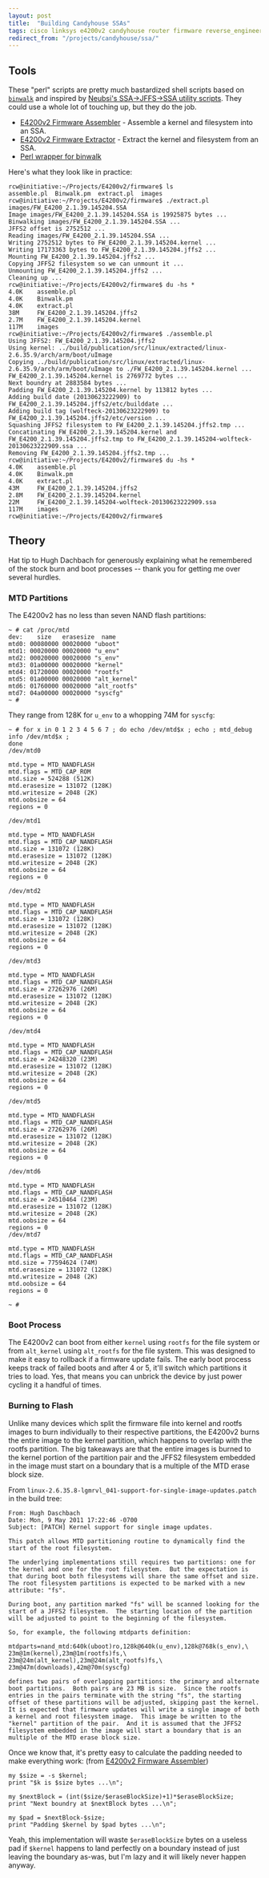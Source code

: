 ```yaml
---
layout: post
title:  "Building Candyhouse SSAs"
tags: cisco linksys e4200v2 candyhouse router firmware reverse_engineering perl binwalk
redirect_from: "/projects/candyhouse/ssa/"
---
```

## Tools

These "perl" scripts are pretty much bastardized shell scripts based on [`binwalk`](http://code.google.com/p/binwalk/) and inspired by [Neubsi's SSA->JFFS->SSA utility scripts](http://www.neubsi.at/blog/). They could use a whole lot of touching up, but they do the job.

* [E4200v2 Firmware Assembler](/assets/candyhouse-ssa-assemble.pl) - Assemble a kernel and filesystem into an SSA.
* [E4200v2 Firmware Extractor](/assets/candyhouse-ssa-extract.pl) - Extract the kernel and filesystem from an SSA.
* [Perl wrapper for binwalk](/assets/candyhouse-ssa-binwalk.pm)

Here's what they look like in practice:

```
rcw@initiative:~/Projects/E4200v2/firmware$ ls
assemble.pl  Binwalk.pm  extract.pl  images
rcw@initiative:~/Projects/E4200v2/firmware$ ./extract.pl images/FW_E4200_2.1.39.145204.SSA 
Image images/FW_E4200_2.1.39.145204.SSA is 19925875 bytes ...
Binwalking images/FW_E4200_2.1.39.145204.SSA ...
JFFS2 offset is 2752512 ...
Reading images/FW_E4200_2.1.39.145204.SSA ...
Writing 2752512 bytes to FW_E4200_2.1.39.145204.kernel ...
Writing 17173363 bytes to FW_E4200_2.1.39.145204.jffs2 ...
Mounting FW_E4200_2.1.39.145204.jffs2 ...
Copying JFFS2 filesystem so we can unmount it ...
Unmounting FW_E4200_2.1.39.145204.jffs2 ...
Cleaning up ...
rcw@initiative:~/Projects/E4200v2/firmware$ du -hs *
4.0K    assemble.pl
4.0K    Binwalk.pm
4.0K    extract.pl
38M     FW_E4200_2.1.39.145204.jffs2
2.7M    FW_E4200_2.1.39.145204.kernel
117M    images
rcw@initiative:~/Projects/E4200v2/firmware$ ./assemble.pl
Using JFFS2: FW_E4200_2.1.39.145204.jffs2
Using kernel: ../build/publication/src/linux/extracted/linux-2.6.35.9/arch/arm/boot/uImage
Copying ../build/publication/src/linux/extracted/linux-2.6.35.9/arch/arm/boot/uImage to ./FW_E4200_2.1.39.145204.kernel ...
FW_E4200_2.1.39.145204.kernel is 2769772 bytes ...
Next boundry at 2883584 bytes ...
Padding FW_E4200_2.1.39.145204.kernel by 113812 bytes ...
Adding build date (20130623222909) to FW_E4200_2.1.39.145204.jffs2/etc/builddate ...
Adding build tag (wolfteck-20130623222909) to FW_E4200_2.1.39.145204.jffs2/etc/version ...
Squashing JFFS2 filesystem to FW_E4200_2.1.39.145204.jffs2.tmp ...
Concatinating FW_E4200_2.1.39.145204.kernel and FW_E4200_2.1.39.145204.jffs2.tmp to FW_E4200_2.1.39.145204-wolfteck-20130623222909.ssa ...
Removing FW_E4200_2.1.39.145204.jffs2.tmp ...
rcw@initiative:~/Projects/E4200v2/firmware$ du -hs *
4.0K    assemble.pl
4.0K    Binwalk.pm
4.0K    extract.pl
43M     FW_E4200_2.1.39.145204.jffs2
2.8M    FW_E4200_2.1.39.145204.kernel
22M     FW_E4200_2.1.39.145204-wolfteck-20130623222909.ssa
117M    images
rcw@initiative:~/Projects/E4200v2/firmware$
```

## Theory

Hat tip to Hugh Dachbach for generously explaining what he remembered of the stock burn and boot processes -- thank you for getting me over several hurdles.

### MTD Partitions

The E4200v2 has no less than seven NAND flash partitions:

```
~ # cat /proc/mtd 
dev:    size   erasesize  name
mtd0: 00080000 00020000 "uboot"
mtd1: 00020000 00020000 "u_env"
mtd2: 00020000 00020000 "s_env"
mtd3: 01a00000 00020000 "kernel"
mtd4: 01720000 00020000 "rootfs"
mtd5: 01a00000 00020000 "alt_kernel"
mtd6: 01760000 00020000 "alt_rootfs"
mtd7: 04a00000 00020000 "syscfg"
~ #
```

They range from 128K for `u_env` to a whopping 74M for `syscfg`:

```
~ # for x in 0 1 2 3 4 5 6 7 ; do echo /dev/mtd$x ; echo ; mtd_debug info /dev/mtd$x ; 
done
/dev/mtd0

mtd.type = MTD_NANDFLASH
mtd.flags = MTD_CAP_ROM
mtd.size = 524288 (512K)
mtd.erasesize = 131072 (128K)
mtd.writesize = 2048 (2K)
mtd.oobsize = 64 
regions = 0

/dev/mtd1

mtd.type = MTD_NANDFLASH
mtd.flags = MTD_CAP_NANDFLASH
mtd.size = 131072 (128K)
mtd.erasesize = 131072 (128K)
mtd.writesize = 2048 (2K)
mtd.oobsize = 64 
regions = 0

/dev/mtd2

mtd.type = MTD_NANDFLASH
mtd.flags = MTD_CAP_NANDFLASH
mtd.size = 131072 (128K)
mtd.erasesize = 131072 (128K)
mtd.writesize = 2048 (2K)
mtd.oobsize = 64 
regions = 0

/dev/mtd3

mtd.type = MTD_NANDFLASH
mtd.flags = MTD_CAP_NANDFLASH
mtd.size = 27262976 (26M)
mtd.erasesize = 131072 (128K)
mtd.writesize = 2048 (2K)
mtd.oobsize = 64 
regions = 0

/dev/mtd4

mtd.type = MTD_NANDFLASH
mtd.flags = MTD_CAP_NANDFLASH
mtd.size = 24248320 (23M)
mtd.erasesize = 131072 (128K)
mtd.writesize = 2048 (2K)
mtd.oobsize = 64 
regions = 0

/dev/mtd5

mtd.type = MTD_NANDFLASH
mtd.flags = MTD_CAP_NANDFLASH
mtd.size = 27262976 (26M)
mtd.erasesize = 131072 (128K)
mtd.writesize = 2048 (2K)
mtd.oobsize = 64 
regions = 0

/dev/mtd6

mtd.type = MTD_NANDFLASH
mtd.flags = MTD_CAP_NANDFLASH
mtd.size = 24510464 (23M)
mtd.erasesize = 131072 (128K)
mtd.writesize = 2048 (2K)
mtd.oobsize = 64 
regions = 0
/dev/mtd7

mtd.type = MTD_NANDFLASH
mtd.flags = MTD_CAP_NANDFLASH
mtd.size = 77594624 (74M)
mtd.erasesize = 131072 (128K)
mtd.writesize = 2048 (2K)
mtd.oobsize = 64 
regions = 0

~ #  
```

### Boot Process

The E4200v2 can boot from either `kernel` using `rootfs` for the file system or from `alt_kernel` using `alt_rootfs` for the file system. This was designed to make it easy to rollback if a firmware update fails. The early boot process keeps track of failed boots and after 4 or 5, it'll switch which partitions it tries to load. Yes, that means you can unbrick the device by just power cycling it a handful of times.

### Burning to Flash

Unlike many devices which split the firmware file into kernel and rootfs images to burn individually to their respective partitions, the E4200v2 burns the entire image to the kernel partition, which happens to overlap with the rootfs partition. The big takeaways are that the entire images is burned to the kernel portion of the partition pair and the JFFS2 filesystem embedded in the image must start on a boundary that is a multiple of the MTD erase block size.

From `linux-2.6.35.8-lgmrvl_041-support-for-single-image-updates.patch` in the build tree:

```
From: Hugh Daschbach 
Date: Mon, 9 May 2011 17:22:46 -0700
Subject: [PATCH] Kernel support for single image updates.

This patch allows MTD partitioning routine to dynamically find the start of the root filesystem.

The underlying implementations still requires two partitions: one for the kernel and one for the root filesystem.  But the expectation is that during boot both filesystems will share the same offset and size.  The root filesystem partitions is expected to be marked with a new attribute: "fs".

During boot, any partition marked "fs" will be scanned looking for the start of a JFFS2 filesystem.  The starting location of the partition will be adjusted to point to the beginning of the filesystem.  

So, for example, the following mtdparts definition:

mtdparts=nand_mtd:640k(uboot)ro,128k@640k(u_env),128k@768k(s_env),\
23m@1m(kernel),23m@1m(rootfs)fs,\
23m@24m(alt_kernel),23m@24m(alt_rootfs)fs,\
23m@47m(downloads),42m@70m(syscfg)

defines two pairs of overlapping partitions: the primary and alternate boot partitions.  Both pairs are 23 MB is size.  Since the rootfs entries in the pairs terminate with the string "fs", the starting offset of these partitions will be adjusted, skipping past the kernel.  It is expected that firmware updates will write a single image of both a kernel and root filesystem image.  This image be written to the "kernel" partition of the pair.  And it is assumed that the JFFS2 filesystem embedded in the image will start a boundary that is an multiple of the MTD erase block size.
```

Once we know that, it's pretty easy to calculate the padding needed to make everything work:
(from [E4200v2 Firmware Assembler](/assets/candyhouse-ssa-assemble.pl))

```
my $size = -s $kernel;
print "$k is $size bytes ...\n";

my $nextBlock = (int($size/$eraseBlockSize)+1)*$eraseBlockSize;
print "Next boundry at $nextBlock bytes ...\n";

my $pad = $nextBlock-$size;
print "Padding $kernel by $pad bytes ...\n";
```

Yeah, this implementation will waste `$eraseBlockSize` bytes on a useless pad if `$kernel` happens to land perfectly on a boundary instead of just leaving the boundary as-was, but I'm lazy and it will likely never happen anyway.
